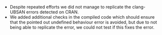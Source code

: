 * Despite repeated efforts we did not manage to replicate the clang-UBSAN errors detected on CRAN.
* We added additional checks in the compiled code which should ensure that the pointed out undefined behaviour error is avoided, but due to not being able to replicate the error, we could not test if this fixes the error.
